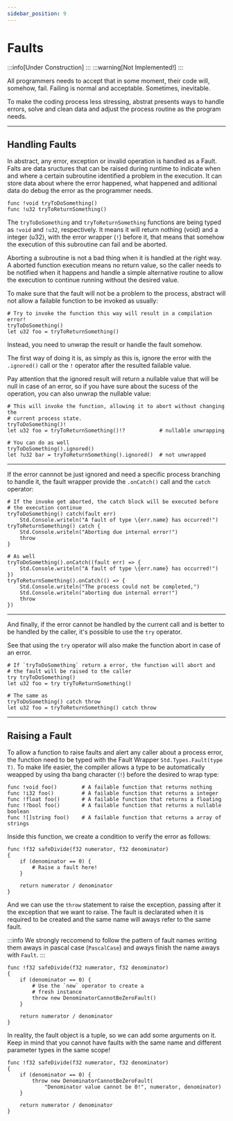 ```yaml
---
sidebar_position: 9
---
```


# Faults
:::info[Under Construction]
:::
:::warning[Not Implemented!]
:::

All programmers needs to accept that in some moment, their code will, somehow, fail.
Failing is normal and acceptable. Sometimes, inevitable.

To make the coding process less stressing, abstrat presents ways to handle errors, solve
and clean data and adjust the process routine as the program needs.

---
## Handling Faults

In abstract, any error, exception or invalid operation is handled as a Fault. \
Falts are data sructures that can be raised during runtime to indicate when and
where a certain subroutine identified a problem in the execution. It can store
data about where the error happened, what happened and aditional data do debug
the error as the programmer needs.

```abs
func !void tryToDoSomething()
func !u32 tryToReturnSomething()
```

The `tryToDoSomething` and `tryToReturnSomething` functions are being typed as `!void` and
`!u32`, respectively.
It means it will return nothing (void) and a integer (u32), with the error wrapper (`!`)
before it, that means that somehow the execution of this subroutine can fail and be aborted.

Aborting a subroutine is not a bad thing when it is handled at the right way. A aborted
function execution means no return value, so the caller needs to be notified when it happens
and handle a simple alternative routine to allow the execution to continue running without
the desired value.

To make sure that the fault will not be a problem to the process, abstract will not allow
a failable function to be invoked as usually:

```abs
# Try to invoke the function this way will result in a compilation error!
tryToDoSomething()
let u32 foo = tryToReturnSomething()
```

Instead, you need to unwrap the result or handle the fault somehow.

The first way of doing it is, as simply as this is, ignore the error with 
the `.ignored()` call or the `!` operator after the resulted failable value.

Pay attention that the ignored result will return a nullable value that will
be null in case of an error, so if you have sure about the sucess of the
operation, you can also unwrap the nullable value:

```abs
# This will invoke the function, allowing it to abort without changing the
# current process state.
tryToDoSomething()!
let u32 foo = tryToReturnSomething()!?           # nullable unwrapping

# You can do as well
tryToDoSomething().ignored()
let ?u32 bar = tryToReturnSomething().ignored()  # not unwrapped
```

---
If the error cannnot be just ignored and need a specific process branching to
handle it, the fault wrapper provide the `.onCatch()` call and the `catch` operator:

```abs
# If the invoke get aborted, the catch block will be executed before
# the execution continue
tryToDoSomething() catch(fault err)
	Std.Console.writeln("A fault of type \{err.name} has occurred!")
tryToReturnSomething() catch {
	Std.Console.writeln("Aborting due internal error!")
	throw
}

# As well
tryToDoSomething().onCatch((fault err) => {
	Std.Console.writeln("A fault of type \{err.name} has occurred!") })
tryToReturnSomething().onCatch(() => {
	Std.Console.writeln("The process could not be completed,")
	Std.Console.writeln("aborting due internal error!")
	throw
})
```

---
And finally, if the error cannot be handled by the current call and is better to
be handled by the caller, it's possible to use the `try` operator.

See that using the `try` operator will also make the function abort in case
of an error.

```abs
# If `tryToDoSomething` return a error, the function will abort and
# the fault will be raised to the caller
try tryToDoSomething()
let u32 foo = try tryToReturnSomething() 

# The same as
tryToDoSomething() catch throw
let u32 foo = tryToReturnSomething() catch throw
```

---
## Raising a Fault

To allow a function to raise faults and alert any caller about a process error,
the function need to be typed with the Fault Wrapper `Std.Types.Fault(type T)`.
To make life easier, the compiler allows a type to be automatically weapped by
using tha bang character (`!`) before the desired to wrap type:

```abs
func !void foo()        # A failable function that returns nothing
func !i32 foo()         # A failable function that returns a integer
func !float foo()       # A failable function that returns a floating
func !?bool foo()       # A failable function that returns a nullable boolean
func ![]string foo()    # A failable function that returns a array of strings
```

Inside this function, we create a condition to verify the error as follows:

```abs
func !f32 safeDivide(f32 numerator, f32 denominator)
{
	if (denominator == 0) {
		# Raise a fault here!
	}

	return numerator / denominator
}
```

And we can use the `throw` statement to raise the exception,
passing after it the exception that we want to raise.
The fault is declarated when it is required to be created
and the same name will aways refer to the same fault.

:::info
We strongly reccomend to follow the pattern of fault names
writing them aways in pascal case (`PascalCase`) and aways
finish the name aways with `Fault`.
:::

```abs
func !f32 safeDivide(f32 numerator, f32 denominator)
{
	if (denominator == 0) {
		# Use the `new` operator to create a
		# fresh instance
		throw new DenominatorCannotBeZeroFault()
	}

	return numerator / denominator
}
```

In reality, the fault object is a tuple, so we can add some arguments
on it. \
Keep in mind that you cannot have faults with the same name and
different parameter types in the same scope!

```abs
func !f32 safeDivide(f32 numerator, f32 denominator)
{
	if (denominator == 0) {
		throw new DenominatorCannotBeZeroFault(
			"Denominator value cannot be 0!", numerator, denominator)
	}

	return numerator / denominator
}
```
